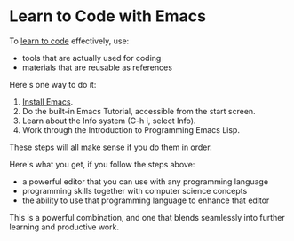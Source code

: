 # Learn to Code with Emacs

To [learn to code](/20141231-two_problems_with_learn-to-code_sites/) effectively, use:

 * tools that are actually used for coding
 * materials that are reusable as references

Here's one way to do it:

 1. [Install Emacs](http://emacs.link/).
 2. Do the built-in Emacs Tutorial, accessible from the start screen.
 3. Learn about the Info system (C-h i, select Info).
 4. Work through the Introduction to Programming Emacs Lisp.

These steps will all make sense if you do them in order.

Here's what you get, if you follow the steps above:

 * a powerful editor that you can use with any programming language
 * programming skills together with computer science concepts
 * the ability to use that programming language to enhance that editor

This is a powerful combination, and one that blends seamlessly into further learning and productive work.
